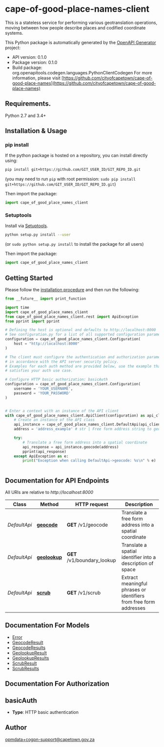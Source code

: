 # cape-of-good-place-names-client
This is a stateless service for performing various geotranslation operations, moving between how people describe places and codified coordinate systems.

This Python package is automatically generated by the [OpenAPI Generator](https://openapi-generator.tech) project:

- API version: 0.1.0
- Package version: 0.1.0
- Build package: org.openapitools.codegen.languages.PythonClientCodegen
For more information, please visit [https://github.com/cityofcapetown/cape-of-good-place-names](https://github.com/cityofcapetown/cape-of-good-place-names)

## Requirements.

Python 2.7 and 3.4+

## Installation & Usage
### pip install

If the python package is hosted on a repository, you can install directly using:

```sh
pip install git+https://github.com/GIT_USER_ID/GIT_REPO_ID.git
```
(you may need to run `pip` with root permission: `sudo pip install git+https://github.com/GIT_USER_ID/GIT_REPO_ID.git`)

Then import the package:
```python
import cape_of_good_place_names_client
```

### Setuptools

Install via [Setuptools](http://pypi.python.org/pypi/setuptools).

```sh
python setup.py install --user
```
(or `sudo python setup.py install` to install the package for all users)

Then import the package:
```python
import cape_of_good_place_names_client
```

## Getting Started

Please follow the [installation procedure](#installation--usage) and then run the following:

```python
from __future__ import print_function

import time
import cape_of_good_place_names_client
from cape_of_good_place_names_client.rest import ApiException
from pprint import pprint

# Defining the host is optional and defaults to http://localhost:8000
# See configuration.py for a list of all supported configuration parameters.
configuration = cape_of_good_place_names_client.Configuration(
    host = "http://localhost:8000"
)

# The client must configure the authentication and authorization parameters
# in accordance with the API server security policy.
# Examples for each auth method are provided below, use the example that
# satisfies your auth use case.

# Configure HTTP basic authorization: basicAuth
configuration = cape_of_good_place_names_client.Configuration(
    username = 'YOUR_USERNAME',
    password = 'YOUR_PASSWORD'
)


# Enter a context with an instance of the API client
with cape_of_good_place_names_client.ApiClient(configuration) as api_client:
    # Create an instance of the API class
    api_instance = cape_of_good_place_names_client.DefaultApi(api_client)
    address = 'address_example' # str | Free form address string to geocode

    try:
        # Translate a free form address into a spatial coordinate
        api_response = api_instance.geocode(address)
        pprint(api_response)
    except ApiException as e:
        print("Exception when calling DefaultApi->geocode: %s\n" % e)
    
```

## Documentation for API Endpoints

All URIs are relative to *http://localhost:8000*

Class | Method | HTTP request | Description
------------ | ------------- | ------------- | -------------
*DefaultApi* | [**geocode**](docs/DefaultApi.md#geocode) | **GET** /v1/geocode | Translate a free form address into a spatial coordinate
*DefaultApi* | [**geolookup**](docs/DefaultApi.md#geolookup) | **GET** /v1/boundary_lookup | Translate a spatial identifier into a description of space
*DefaultApi* | [**scrub**](docs/DefaultApi.md#scrub) | **GET** /v1/scrub | Extract meaningful phrases or identifiers from free form addresses


## Documentation For Models

 - [Error](docs/Error.md)
 - [GeocodeResult](docs/GeocodeResult.md)
 - [GeocodeResults](docs/GeocodeResults.md)
 - [GeolookupResult](docs/GeolookupResult.md)
 - [GeolookupResults](docs/GeolookupResults.md)
 - [ScrubResult](docs/ScrubResult.md)
 - [ScrubResults](docs/ScrubResults.md)


## Documentation For Authorization


## basicAuth

- **Type**: HTTP basic authentication


## Author

opmdata+cogpn-support@capetown.gov.za


